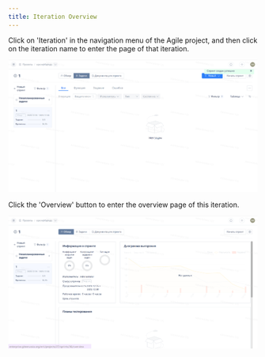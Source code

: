 ```yaml
---
title: Iteration Overview
---
```


Click on 'Iteration' in the navigation menu of the Agile project, and then click on the iteration name to enter the page of that iteration.

![Image Description](../docs/assets/image588.png)

Click the 'Overview' button to enter the overview page of this iteration.

![Image Description](../docs/assets/image589.png)